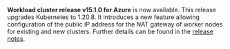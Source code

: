 **Workload cluster release v15.1.0 for Azure** is now available. This release upgrades Kubernetes to 1.20.8. It introduces a new feature allowing configuration of the public IP address for the NAT gateway of worker nodes for existing and new clusters. Further details can be found in the [release notes](https://docs.giantswarm.io/changes/workload-cluster-releases-azure/releases/azure-v15.1.0/).
